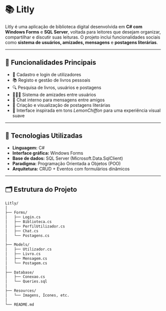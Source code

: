 # 📚 Litly

Litly é uma aplicação de biblioteca digital desenvolvida em **C# com Windows Forms** e **SQL Server**, voltada para leitores que desejam organizar, compartilhar e discutir suas leituras. O projeto inclui funcionalidades sociais como **sistema de usuários, amizades, mensagens** e **postagens literárias**.

---

## 🚀 Funcionalidades Principais

- 👤 Cadastro e login de utilizadores  
- 📚 Registo e gestão de livros pessoais  
- 🔍 Pesquisa de livros, usuários e postagens  
- 🧑‍🤝‍🧑 Sistema de amizades entre usuários  
- 💬 Chat interno para mensagens entre amigos  
- 📝 Criação e visualização de postagens literárias  
- 🎨 Interface inspirada em tons *LemonChiffon* para uma experiência visual suave  

---

## 🧰 Tecnologias Utilizadas

- **Linguagem:** C#  
- **Interface gráfica:** Windows Forms  
- **Base de dados:** SQL Server (Microsoft.Data.SqlClient)  
- **Paradigma:** Programação Orientada a Objetos (POO)  
- **Arquitetura:** CRUD + Eventos com formulários dinâmicos

---

## 🗂 Estrutura do Projeto

```bash
Litly/
│
├── Forms/
│   ├── Login.cs
│   ├── Biblioteca.cs
│   ├── PerfilUtilizador.cs
│   ├── Chat.cs
│   └── Postagens.cs
│
├── Models/
│   ├── Utilizador.cs
│   ├── Livro.cs
│   ├── Mensagem.cs
│   └── Postagem.cs
│
├── Database/
│   ├── Conexao.cs
│   └── Queries.sql
│
├── Resources/
│   └── Imagens, Ícones, etc.
│
└── README.md
